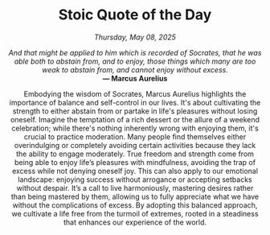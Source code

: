<h1 align="center">Stoic Quote of the Day</h1>
<p align="center"><em><!--date-start-->Thursday, May 08, 2025<!--date-end--></em></p>
<p align="center">
    <em><!--START_SECTION:quote-text-->
And that might be applied to him which is recorded of Socrates, that he was able both to abstain from, and to enjoy, those things which many are too weak to abstain from, and cannot enjoy without excess.
<!--END_SECTION:quote-text--></em><br>
    <strong>— <!--START_SECTION:quote-author-->
Marcus Aurelius
<!--END_SECTION:quote-author--></strong>
</p>

<p align="center" style="max-width:600px;margin:0 auto;">
<!--START_SECTION:quote-interpretation-->
Embodying the wisdom of Socrates, Marcus Aurelius highlights the importance of balance and self-control in our lives. It's about cultivating the strength to either abstain from or partake in life's pleasures without losing oneself. Imagine the temptation of a rich dessert or the allure of a weekend celebration; while there's nothing inherently wrong with enjoying them, it's crucial to practice moderation. Many people find themselves either overindulging or completely avoiding certain activities because they lack the ability to engage moderately. True freedom and strength come from being able to enjoy life’s pleasures with mindfulness, avoiding the trap of excess while not denying oneself joy. This can also apply to our emotional landscape: enjoying success without arrogance or accepting setbacks without despair. It’s a call to live harmoniously, mastering desires rather than being mastered by them, allowing us to fully appreciate what we have without the complications of excess. By adopting this balanced approach, we cultivate a life free from the turmoil of extremes, rooted in a steadiness that enhances our experience of the world.
<!--END_SECTION:quote-interpretation-->
</p>

